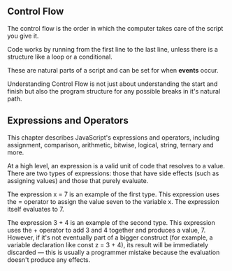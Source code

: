 ## Control Flow
The control flow is the order in which the computer takes care of the script you give it.

Code works by running from the first line to the last line, unless there is a structure like a loop or a conditional.

These are natural parts of a script and can be set for when **events** occur.

Understanding Control Flow is not just about understanding the start and finish but also the program structure for any possible breaks in it's natural path.

## Expressions and Operators
This chapter describes JavaScript's expressions and operators, including assignment, comparison, arithmetic, bitwise, logical, string, ternary and more.

At a high level, an expression is a valid unit of code that resolves to a value. There are two types of expressions: those that have side effects (such as assigning values) and those that purely evaluate.

The expression x = 7 is an example of the first type. This expression uses the = operator to assign the value seven to the variable x. The expression itself evaluates to 7.

The expression 3 + 4 is an example of the second type. This expression uses the + operator to add 3 and 4 together and produces a value, 7. However, if it's not eventually part of a bigger construct (for example, a variable declaration like const z = 3 + 4), its result will be immediately discarded — this is usually a programmer mistake because the evaluation doesn't produce any effects.